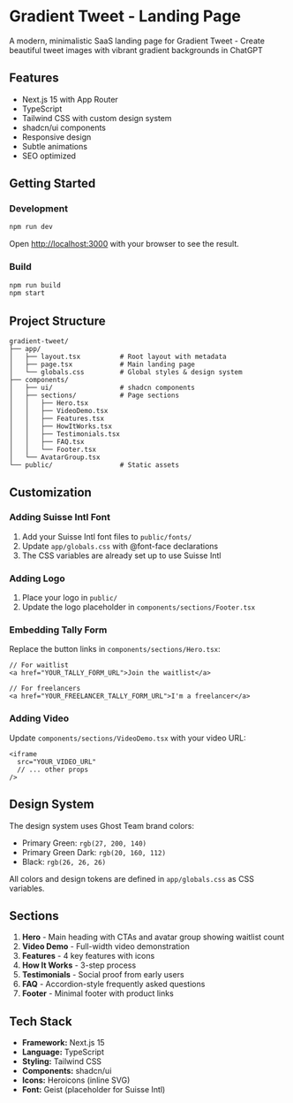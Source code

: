 # Gradient Tweet - Landing Page

A modern, minimalistic SaaS landing page for Gradient Tweet - Create beautiful tweet images with vibrant gradient backgrounds in ChatGPT

## Features

- Next.js 15 with App Router
- TypeScript
- Tailwind CSS with custom design system
- shadcn/ui components
- Responsive design
- Subtle animations
- SEO optimized

## Getting Started

### Development

```bash
npm run dev
```

Open [http://localhost:3000](http://localhost:3000) with your browser to see the result.

### Build

```bash
npm run build
npm start
```

## Project Structure

```
gradient-tweet/
├── app/
│   ├── layout.tsx          # Root layout with metadata
│   ├── page.tsx            # Main landing page
│   └── globals.css         # Global styles & design system
├── components/
│   ├── ui/                 # shadcn components
│   ├── sections/           # Page sections
│   │   ├── Hero.tsx
│   │   ├── VideoDemo.tsx
│   │   ├── Features.tsx
│   │   ├── HowItWorks.tsx
│   │   ├── Testimonials.tsx
│   │   ├── FAQ.tsx
│   │   └── Footer.tsx
│   └── AvatarGroup.tsx
└── public/                 # Static assets
```

## Customization

### Adding Suisse Intl Font

1. Add your Suisse Intl font files to `public/fonts/`
2. Update `app/globals.css` with @font-face declarations
3. The CSS variables are already set up to use Suisse Intl

### Adding Logo

1. Place your logo in `public/`
2. Update the logo placeholder in `components/sections/Footer.tsx`

### Embedding Tally Form

Replace the button links in `components/sections/Hero.tsx`:

```tsx
// For waitlist
<a href="YOUR_TALLY_FORM_URL">Join the waitlist</a>

// For freelancers
<a href="YOUR_FREELANCER_TALLY_FORM_URL">I'm a freelancer</a>
```

### Adding Video

Update `components/sections/VideoDemo.tsx` with your video URL:

```tsx
<iframe
  src="YOUR_VIDEO_URL"
  // ... other props
/>
```

## Design System

The design system uses Ghost Team brand colors:
- Primary Green: `rgb(27, 200, 140)`
- Primary Green Dark: `rgb(20, 160, 112)`
- Black: `rgb(26, 26, 26)`

All colors and design tokens are defined in `app/globals.css` as CSS variables.

## Sections

1. **Hero** - Main heading with CTAs and avatar group showing waitlist count
2. **Video Demo** - Full-width video demonstration
3. **Features** - 4 key features with icons
4. **How It Works** - 3-step process
5. **Testimonials** - Social proof from early users
6. **FAQ** - Accordion-style frequently asked questions
7. **Footer** - Minimal footer with product links

## Tech Stack

- **Framework:** Next.js 15
- **Language:** TypeScript
- **Styling:** Tailwind CSS
- **Components:** shadcn/ui
- **Icons:** Heroicons (inline SVG)
- **Font:** Geist (placeholder for Suisse Intl)
